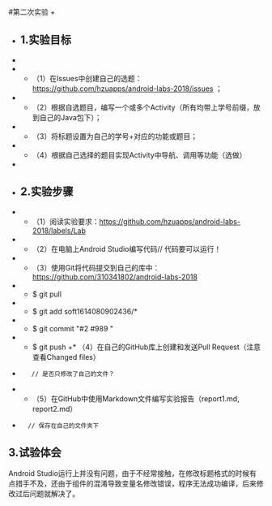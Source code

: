 #第二次实验
+ 
+ ## 1.实验目标
+ 
+ * （1）在Issues中创建自己的选题：https://github.com/hzuapps/android-labs-2018/issues ；
+ * （2）根据自选题目，编写一个或多个Activity（所有均带上学号前缀，放到自己的Java包下）；
+ * （3）将标题设置为自己的学号+对应的功能或题目；
+ * （4）根据自己选择的题目实现Activity中导航、调用等功能（选做）
+ 
+ ## 2.实验步骤
+ * （1）阅读实验要求：https://github.com/hzuapps/android-labs-2018/labels/Lab
+ * （2）在电脑上Android Studio编写代码// 代码要可以运行！
+ * （3）使用Git将代码提交到自己的库中：https://github.com/310341802/android-labs-2018
+   *  $ git pull
+   *  $ git add soft1614080902436/* 
+   *  $ git commit "#2 #989 "
+   *  $ git push
+*  （4）在自己的GitHub库上创建和发送Pull Request（注意查看Changed files）
+        // 是否只修改了自己的文件？
+ * （5）在GitHub中使用Markdown文件编写实验报告（report1.md, report2.md）
+       // 保存在自己的文件夹下



## 3.试验体会
Android Studio运行上并没有问题，由于不经常接触，在修改标题格式的时候有点措手不及，还由于组件的混淆导致变量名修改错误，程序无法成功编译，后来修改过后问题就解决了。

